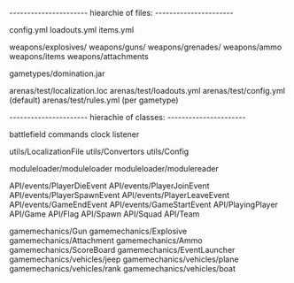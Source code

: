 ----------------------<return>
hiearchie of files:<return>
----------------------<return>

config.yml <return>
loadouts.yml <return>
items.yml<return>

weapons/explosives/<return>
weapons/guns/<return>
weapons/grenades/<return>
weapons/ammo<return>
weapons/items<return>
weapons/attachments<return>

gametypes/domination.jar

arenas/test/localization.loc<return>
arenas/test/loadouts.yml<return>
arenas/test/config.yml (default)<return>
arenas/test/rules.yml (per gametype)<return>

----------------------<return>
hierachie of classes:<return>
----------------------<return>

battlefield <return>
commands <return>
clock <return>
listener<return>

utils/LocalizationFile <return>
utils/Convertors utils/Config<return>

moduleloader/moduleloader <return>
moduleloader/modulereader<return>

API/events/PlayerDieEvent <return>
API/events/PlayerJoinEvent <return>
API/events/PlayerSpawnEvent <return>
API/events/PlayerLeaveEvent <return>
API/events/GameEndEvent <return>
API/events/GameStartEvent <return>
API/PlayingPlayer <return>
API/Game <return>
API/Flag <return>
API/Spawn <return>
API/Squad <return>
API/Team<return>

gamemechanics/Gun <return>
gamemechanics/Explosive <return>
gamemechanics/Attachment <return>
gamemechanics/Ammo <return>
gamemechanics/ScoreBoard <return>
gamemechanics/EventLauncher<return>
gamemechanics/vehicles/jeep<return>
gamemechanics/vehicles/plane<return>
gamemechanics/vehicles/rank<return>
gamemechanics/vehicles/boat<return>